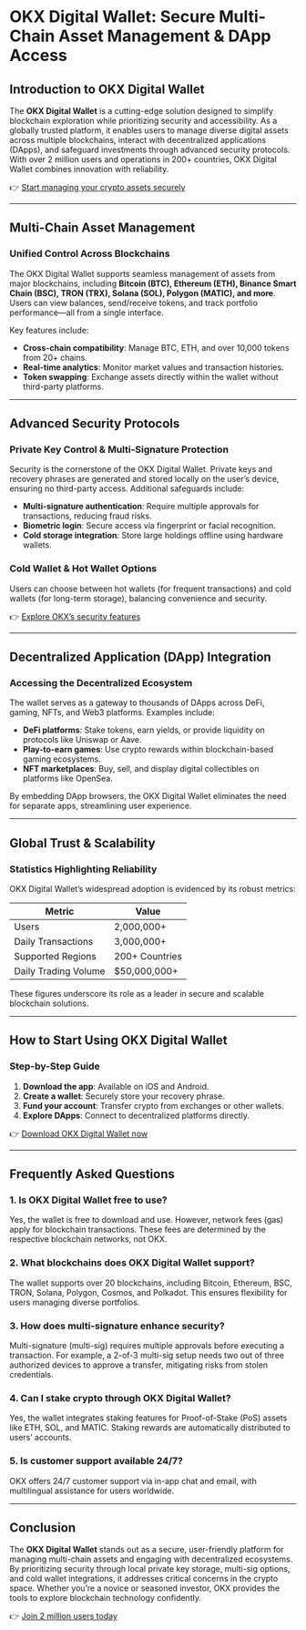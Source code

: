 # OKX Digital Wallet: Secure Multi-Chain Asset Management & DApp Access  

## Introduction to OKX Digital Wallet  
The **OKX Digital Wallet** is a cutting-edge solution designed to simplify blockchain exploration while prioritizing security and accessibility. As a globally trusted platform, it enables users to manage diverse digital assets across multiple blockchains, interact with decentralized applications (DApps), and safeguard investments through advanced security protocols. With over 2 million users and operations in 200+ countries, OKX Digital Wallet combines innovation with reliability.  

👉 [Start managing your crypto assets securely](https://bit.ly/okx-bonus)  

---

## Multi-Chain Asset Management  

### Unified Control Across Blockchains  
The OKX Digital Wallet supports seamless management of assets from major blockchains, including **Bitcoin (BTC), Ethereum (ETH), Binance Smart Chain (BSC), TRON (TRX), Solana (SOL), Polygon (MATIC), and more**. Users can view balances, send/receive tokens, and track portfolio performance—all from a single interface.  

Key features include:  
- **Cross-chain compatibility**: Manage BTC, ETH, and over 10,000 tokens from 20+ chains.  
- **Real-time analytics**: Monitor market values and transaction histories.  
- **Token swapping**: Exchange assets directly within the wallet without third-party platforms.  

---

## Advanced Security Protocols  

### Private Key Control & Multi-Signature Protection  
Security is the cornerstone of the OKX Digital Wallet. Private keys and recovery phrases are generated and stored locally on the user’s device, ensuring no third-party access. Additional safeguards include:  

- **Multi-signature authentication**: Require multiple approvals for transactions, reducing fraud risks.  
- **Biometric login**: Secure access via fingerprint or facial recognition.  
- **Cold storage integration**: Store large holdings offline using hardware wallets.  

### Cold Wallet & Hot Wallet Options  
Users can choose between hot wallets (for frequent transactions) and cold wallets (for long-term storage), balancing convenience and security.  

👉 [Explore OKX’s security features](https://bit.ly/okx-bonus)  

---

## Decentralized Application (DApp) Integration  

### Accessing the Decentralized Ecosystem  
The wallet serves as a gateway to thousands of DApps across DeFi, gaming, NFTs, and Web3 platforms. Examples include:  
- **DeFi platforms**: Stake tokens, earn yields, or provide liquidity on protocols like Uniswap or Aave.  
- **Play-to-earn games**: Use crypto rewards within blockchain-based gaming ecosystems.  
- **NFT marketplaces**: Buy, sell, and display digital collectibles on platforms like OpenSea.  

By embedding DApp browsers, the OKX Digital Wallet eliminates the need for separate apps, streamlining user experience.  

---

## Global Trust & Scalability  

### Statistics Highlighting Reliability  
OKX Digital Wallet’s widespread adoption is evidenced by its robust metrics:  

| Metric                | Value            |  
|-----------------------|------------------|  
| Users                 | 2,000,000+       |  
| Daily Transactions    | 3,000,000+       |  
| Supported Regions     | 200+ Countries   |  
| Daily Trading Volume  | $50,000,000+     |  

These figures underscore its role as a leader in secure and scalable blockchain solutions.  

---

## How to Start Using OKX Digital Wallet  

### Step-by-Step Guide  
1. **Download the app**: Available on iOS and Android.  
2. **Create a wallet**: Securely store your recovery phrase.  
3. **Fund your account**: Transfer crypto from exchanges or other wallets.  
4. **Explore DApps**: Connect to decentralized platforms directly.  

👉 [Download OKX Digital Wallet now](https://bit.ly/okx-bonus)  

---

## Frequently Asked Questions  

### 1. Is OKX Digital Wallet free to use?  
Yes, the wallet is free to download and use. However, network fees (gas) apply for blockchain transactions. These fees are determined by the respective blockchain networks, not OKX.  

### 2. What blockchains does OKX Digital Wallet support?  
The wallet supports over 20 blockchains, including Bitcoin, Ethereum, BSC, TRON, Solana, Polygon, Cosmos, and Polkadot. This ensures flexibility for users managing diverse portfolios.  

### 3. How does multi-signature enhance security?  
Multi-signature (multi-sig) requires multiple approvals before executing a transaction. For example, a 2-of-3 multi-sig setup needs two out of three authorized devices to approve a transfer, mitigating risks from stolen credentials.  

### 4. Can I stake crypto through OKX Digital Wallet?  
Yes, the wallet integrates staking features for Proof-of-Stake (PoS) assets like ETH, SOL, and MATIC. Staking rewards are automatically distributed to users’ accounts.  

### 5. Is customer support available 24/7?  
OKX offers 24/7 customer support via in-app chat and email, with multilingual assistance for users worldwide.  

---

## Conclusion  

The **OKX Digital Wallet** stands out as a secure, user-friendly platform for managing multi-chain assets and engaging with decentralized ecosystems. By prioritizing security through local private key storage, multi-sig options, and cold wallet integrations, it addresses critical concerns in the crypto space. Whether you’re a novice or seasoned investor, OKX provides the tools to explore blockchain technology confidently.  

👉 [Join 2 million users today](https://bit.ly/okx-bonus)